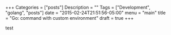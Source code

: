 +++
Categories = ["posts"]
Description = ""
Tags = ["Development", "golang", "posts"]
date = "2015-02-24T21:51:56-05:00"
menu = "main"
title = "Go: command with custom environment"
draft = true
+++

test
